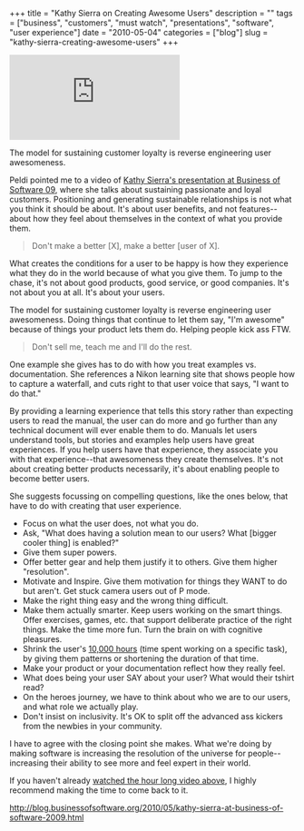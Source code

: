 +++
title = "Kathy Sierra on Creating Awesome Users"
description = ""
tags = ["business", "customers", "must watch", "presentations", "software", "user experience"]
date = "2010-05-04"
categories = ["blog"]
slug = "kathy-sierra-creating-awesome-users"
+++



  <div class="video"><iframe src="http://player.vimeo.com/video/96807822?byline=0&amp;portrait=0&amp;color=ffffff" frameborder="0" webkitallowfullscreen mozallowfullscreen allowfullscreen></iframe></div>
<p class="dek">The model for sustaining customer loyalty is reverse engineering user awesomeness.</p>
<p>Peldi pointed me to a video of <a href="http://blog.businessofsoftware.org/2010/05/kathy-sierra-at-business-of-software-2009.html">Kathy Sierra's presentation at Business of Software 09</a>, where she talks about sustaining passionate and loyal customers. Positioning and generating sustainable relationships is not what you think it should be about. It's about user benefits, and not features--about how they feel about themselves in the context of what you provide them.</p>
<blockquote><p>Don't make a better [X], make a better [user of X].</p></blockquote>
<p>What creates the conditions for a user to be happy is how they experience what they do in the world because of what you give them. To jump to the chase, it's not about good products, good service, or good companies. It's not about you at all. It's about your users. </p>
<p>The model for sustaining customer loyalty is reverse engineering user awesomeness. Doing things that continue to let them say, "I'm awesome" because of things your product lets them do. Helping people kick ass FTW. </p>
<blockquote><p>Don't sell me, teach me and I'll do the rest.</p></blockquote>
<p>One example she gives has to do with how you treat examples vs. documentation. She references a Nikon learning site that shows people how to capture a waterfall, and cuts right to that user voice that says, "I want to do that." </p>
<p>By providing a learning experience that tells this story rather than expecting users to read the manual, the user can do more and go further than any technical document will ever enable them to do. Manuals let users understand tools, but stories and examples help users have great experiences. If you help users have that experience, they associate you with that experience--that awesomeness they create themselves. It's not about creating better products necessarily, it's about enabling people to become better users. </p>
<p>She suggests focussing on compelling questions, like the ones below, that have to do with creating that user experience.</p>
<ul>
<li>Focus on what the user does, not what you do.</li>
<li>Ask, "What does having a solution mean to our users? What [bigger cooler thing] is enabled?"</li>
<li>Give them super powers.</li>
<li>Offer better gear and help them justify it to others. Give them higher "resolution".</li>
<li>Motivate and Inspire. Give them motivation for things they WANT to do but aren't. Get stuck camera users out of P mode.</li>
<li>Make the right thing easy and the wrong thing difficult.</li>
<li>Make them actually smarter. Keep users working on the smart things. Offer exercises, games, etc. that support deliberate practice of the right things. Make the time more fun. Turn the brain on with cognitive pleasures.</li>
<li>Shrink the user's <a href="http://en.wikipedia.org/wiki/Outliers_(book)">10,000 hours</a> (time spent working on a specific task), by giving them patterns or shortening the duration of that time. </li>
<li>Make your product or your documentation reflect how they really feel.</li>
<li>What does being your user SAY about your user? What would their tshirt read?</li>
<li>On the heroes journey, we have to think about who we are to our users, and what role we actually play.</li>
<li>Don't insist on inclusivity. It's OK to split off the advanced ass kickers from the newbies in your community.</li>
</ul>
<p>I have to agree with the closing point she makes. What we're doing by making software is increasing the resolution of the universe for people--increasing their ability to see more and feel expert in their world. </p>
<p>If you haven't already <a href="http://blog.businessofsoftware.org/2010/05/kathy-sierra-at-business-of-software-2009.html">watched the hour long video above</a>, I highly recommend making the time to come back to it.</p>
    
  <a href="http://blog.businessofsoftware.org/2010/05/kathy-sierra-at-business-of-software-2009.html">http://blog.businessofsoftware.org/2010/05/kathy-sierra-at-business-of-software-2009.html</a>
